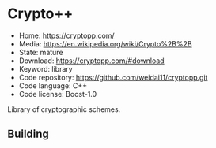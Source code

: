 # Crypto++

- Home: https://cryptopp.com/
- Media: https://en.wikipedia.org/wiki/Crypto%2B%2B
- State: mature
- Download: https://cryptopp.com/#download
- Keyword: library
- Code repository: https://github.com/weidai11/cryptopp.git
- Code language: C++
- Code license: Boost-1.0

Library of cryptographic schemes.

## Building
